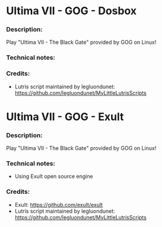 # Ultima VII - GOG - Dosbox
### Description:
Play "Ultima VII - The Black Gate" provided by GOG on Linux!
### Technical notes:
### Credits:
- Lutris script maintained by legluondunet: https://github.com/legluondunet/MyLittleLutrisScripts


# Ultima VII - GOG - Exult
### Description:
Play "Ultima VII - The Black Gate" provided by GOG on Linux!
### Technical notes:
- Using Exult open source engine
### Credits:
- Exult: https://github.com/exult/exult
- Lutris script maintained by legluondunet: https://github.com/legluondunet/MyLittleLutrisScripts

